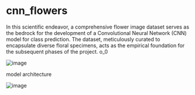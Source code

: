 # cnn_flowers

In this scientific endeavor, a comprehensive flower image dataset serves as the bedrock for the development of a Convolutional Neural Network (CNN) model for class prediction. The dataset, meticulously curated to encapsulate diverse floral specimens, acts as the empirical foundation for the subsequent phases of the project. o_0

![image](https://github.com/sxvxmx/cnn_flowers/assets/115085796/5a2c5240-ebe8-4d83-9814-f327c71cca43)

model architecture

![image](https://github.com/sxvxmx/cnn_flowers/assets/115085796/267d82b9-39ef-4be2-830f-9686f3cb53cf)

